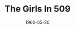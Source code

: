 ---
title: The Girls In 509
date: 1960-05-20
opening_date: 1960-05-20
closing_date: 1960-05-28
layout: productions
playbill:
Theatre: Theatre Jacksonville
Venue: Little Theatre
cast:
- Mimsy: Claire Zundell
- Aunt Hettie: Mildred Thomas
- Old Jim: Robert Agnew
- Ryan, of the Daily News: Clay Scobey
- Pusey: Joseph Ferri
- Miss Freud: Bunni Thornhill
- Winthrop Allen: Marshall Grauer
- Summers, of the Herald Tribune: Paul Galloway
- Johnson, of the Daily Mirror: Del Popwell
- Rosenthal, of the Post: Joseph Hyde
- Francis X. Nella: Marshall Grauer
- Aubrey McKittridge: Al Pinan
crew:
- Designer and Director: Maurice Geoffrey
- Stage Manager: Bill Gibbs
- Assistant Stage Manager: Warren Zundell
- Book-Holder: Gayle Swymer
- Sound Effects:
  - Laurene Prescott
  - Jack Evans
- Lighting:
  - Jack Broughton
  - Warren Zundell
  - Ernie Evans
  - Marge Rocca
  - Alaire Harper
  - Pat Arpen
- Costumes:
  - Ellen Black
  - Sue Black
- Properties:
  - Esther Barnes
  - Helen Keegan
  - Marie Bristow
  - Gwyda Agnew
  - Virginia Popwell
  - Betty Slifer
  - Thelma Mayeron
  - Pat Hayward
  - Pat Arpen
  - Debbie Dunn
- Make-Up:
  - Dorothy Portnoy
  - Virginia Popwell
  - Sabina Reiser Meyer
  - Ellen Black
- Zebra Trap Arrangement:
  - Bernard Ettlinger
  - Marshall Grauer
  - Del Popwell
  - Al Pinan
  - Frank Ridge
  - Dixie Cohen
  - Al Pinan
- Scenery:
  - Jack Broughton
  - Thelma Mayeron
  - Alaire Harper
  - Harriet Ettlinger
  - Bernard Ettlinger
  - Sue Black
  - Jean Soderstrom
  - Ernie Evans
  - Rozelle Cohen
  - Gayle Swymer
  - Claire Lashley
  - Betty Slifer
  - Bunni Thornhill
  - Paul Galloway
  - Merline Galloway
  - Robey Robson
---